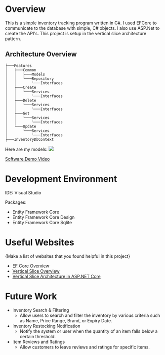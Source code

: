 # Overview

This is a simple inventory tracking program written in C#. I used EFCore to communicate to the database with simple, C# objects. I also use ASP.Net to create the API's. This project is setup in the vertical slice architecture pattern. 

## Architecture Overview

```
├───Features
│   ├───Common
│   │   ├───Models
│   │   └───Repository
│   │       └───Interfaces
│   ├───Create
│   │   └───Services
│   │       └───Interfaces
│   ├───Delete
│   │   └───Services
│   │       └───Interfaces
│   ├───Get
│   │   └───Services
│   │       └───Interfaces
│   └───Update
│       └───Services
│           └───Interfaces
├───InventoryDbContext
```

Here are my models: 
[![](https://mermaid.ink/img/pako:eNptUc1qwzAMfhWj69oXCDuNltHL6NhgF1-EraaC2C6yDDVd3n1u0kNIp5P18f0h38AlT9CBGzDnHWMvGGw0bSbEHJSCuc3IfV44qjn4BZBVOPbmAwMtUE-OAw7mKOxoJf8sGJW1zvBo4zJwP5BTSZHdU_Qj6U0w-pXlD0pDtR5JOPl_jd8lOZL65LpDpW8OZPbXC0u9ryv9JHn93W7X5TpDV6Xo85q3zFqQYAOBJCD7dvGpgwU9UzscdO3p6YRlUAs2jo2KRdNXjQ46lUIbkFT6M3QnHHLbysW3po8fmynjHzOakn4?type=png)](https://mermaid.live/edit#pako:eNptUc1qwzAMfhWj69oXCDuNltHL6NhgF1-EraaC2C6yDDVd3n1u0kNIp5P18f0h38AlT9CBGzDnHWMvGGw0bSbEHJSCuc3IfV44qjn4BZBVOPbmAwMtUE-OAw7mKOxoJf8sGJW1zvBo4zJwP5BTSZHdU_Qj6U0w-pXlD0pDtR5JOPl_jd8lOZL65LpDpW8OZPbXC0u9ryv9JHn93W7X5TpDV6Xo85q3zFqQYAOBJCD7dvGpgwU9UzscdO3p6YRlUAs2jo2KRdNXjQ46lUIbkFT6M3QnHHLbysW3po8fmynjHzOakn4)

[Software Demo Video](https://youtu.be/_oL1yvsEo3Q)

# Development Environment

IDE: Visual Studio

Packages: 
- Entity Framework Core
- Entity Framework Core Design
- Entity Framework Core Sqlite

# Useful Websites

{Make a list of websites that you found helpful in this project}

- [EF Core Overview](https://learn.microsoft.com/en-us/ef/core/)
- [Vertical Slice Overview](https://www.jimmybogard.com/vertical-slice-architecture/)
- [Vertical Slice Architecture in ASP.NET Core](https://blog.ndepend.com/vertical-slice-architecture-in-asp-net-core/)

# Future Work

- Inventory Search & Filtering
   - Allow users to search and filter the inventory by various criteria such as Name, Price Range, Brand, or Expiry Date.
- Inventory Restocking Notification
   - Notify the system or user when the quantity of an item falls below a certain threshold.
- Item Reviews and Ratings
   - Allow customers to leave reviews and ratings for specific items.